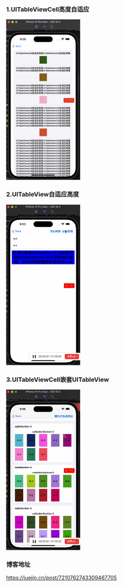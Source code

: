 ### 1.UITableViewCell高度自适应
<div>
<img src="YHDynamicTableView/imgs/UITableViewCell高度自适应.gif" width="200px" height="433px"/>
</div>

### 2.UITableView自适应高度
<div>
<img src="YHDynamicTableView/imgs/UITableView高度自适应.gif"/>
</div>

### 3.UITableViewCell嵌套UITableView
<div>
<img src="YHDynamicTableView/imgs/UITableViewCell嵌套UICollectionView（自适应高度）.gif"/>
</div>

### 博客地址
https://juejin.cn/post/7210762743309467705
